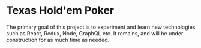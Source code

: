 # Texas Hold'em Poker

The primary goal of this project is to experiment and learn new technologies such as React, Redux, Node, GraphQL etc. It remains, and will be under construction for as much time as needed.
